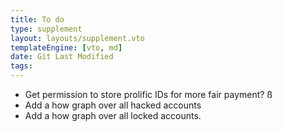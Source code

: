 ```yaml
---
title: To do
type: supplement
layout: layouts/supplement.vto
templateEngine: [vto, md]
date: Git Last Modified
tags:
---
```



 - Get permission to store prolific IDs for more fair payment?
ß
 - Add a how graph over all hacked accounts
 - Add a how graph over all locked accounts.

